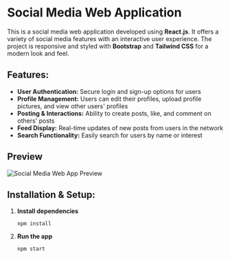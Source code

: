 <!DOCTYPE html>
<html lang="en">
<head>
  <meta charset="UTF-8">
  <meta name="viewport" content="width=device-width, initial-scale=1.0">
</head>
<body>

  <h1>Social Media Web Application</h1>
  <p>This is a social media web application developed using <strong>React.js</strong>. It offers a variety of social media features with an interactive user experience. The project is responsive and styled with <strong>Bootstrap</strong> and <strong>Tailwind CSS</strong> for a modern look and feel.</p>

  <h2>Features:</h2>
  <ul>
    <li><strong>User Authentication:</strong> Secure login and sign-up options for users</li>
    <li><strong>Profile Management:</strong> Users can edit their profiles, upload profile pictures, and view other users' profiles</li>
    <li><strong>Posting & Interactions:</strong> Ability to create posts, like, and comment on others' posts</li>
    <li><strong>Feed Display:</strong> Real-time updates of new posts from users in the network</li>
    <li><strong>Search Functionality:</strong> Easily search for users by name or interest</li>
  </ul>

  <h2>Preview</h2>
  <img src="./SocialApp.gif" alt="Social Media Web App Preview">

  <h2>Installation & Setup:</h2>
  <ol>
    <li><strong>Install dependencies</strong></li>
    <pre><code>npm install</code></pre>
    <li><strong>Run the app</strong></li>
    <pre><code>npm start</code></pre>
  </ol>

</body>
</html>
